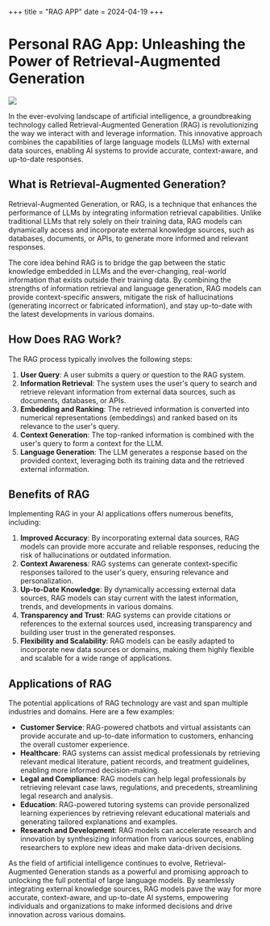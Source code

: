 +++
title = "RAG APP"
date = 2024-04-19
+++


# Personal RAG App: Unleashing the Power of Retrieval-Augmented Generation

![](/images/rag.png)

In the ever-evolving landscape of artificial intelligence, a groundbreaking technology called Retrieval-Augmented Generation (RAG) is revolutionizing the way we interact with and leverage information. This innovative approach combines the capabilities of large language models (LLMs) with external data sources, enabling AI systems to provide accurate, context-aware, and up-to-date responses.

## What is Retrieval-Augmented Generation?

Retrieval-Augmented Generation, or RAG, is a technique that enhances the performance of LLMs by integrating information retrieval capabilities. Unlike traditional LLMs that rely solely on their training data, RAG models can dynamically access and incorporate external knowledge sources, such as databases, documents, or APIs, to generate more informed and relevant responses.

The core idea behind RAG is to bridge the gap between the static knowledge embedded in LLMs and the ever-changing, real-world information that exists outside their training data. By combining the strengths of information retrieval and language generation, RAG models can provide context-specific answers, mitigate the risk of hallucinations (generating incorrect or fabricated information), and stay up-to-date with the latest developments in various domains.

## How Does RAG Work?

The RAG process typically involves the following steps:

1. **User Query**: A user submits a query or question to the RAG system.
2. **Information Retrieval**: The system uses the user's query to search and retrieve relevant information from external data sources, such as documents, databases, or APIs.
3. **Embedding and Ranking**: The retrieved information is converted into numerical representations (embeddings) and ranked based on its relevance to the user's query.
4. **Context Generation**: The top-ranked information is combined with the user's query to form a context for the LLM.
5. **Language Generation**: The LLM generates a response based on the provided context, leveraging both its training data and the retrieved external information.

## Benefits of RAG

Implementing RAG in your AI applications offers numerous benefits, including:

1. **Improved Accuracy**: By incorporating external data sources, RAG models can provide more accurate and reliable responses, reducing the risk of hallucinations or outdated information.
2. **Context Awareness**: RAG systems can generate context-specific responses tailored to the user's query, ensuring relevance and personalization.
3. **Up-to-Date Knowledge**: By dynamically accessing external data sources, RAG models can stay current with the latest information, trends, and developments in various domains.
4. **Transparency and Trust**: RAG systems can provide citations or references to the external sources used, increasing transparency and building user trust in the generated responses.
5. **Flexibility and Scalability**: RAG models can be easily adapted to incorporate new data sources or domains, making them highly flexible and scalable for a wide range of applications.

## Applications of RAG

The potential applications of RAG technology are vast and span multiple industries and domains. Here are a few examples:

- **Customer Service**: RAG-powered chatbots and virtual assistants can provide accurate and up-to-date information to customers, enhancing the overall customer experience.
- **Healthcare**: RAG systems can assist medical professionals by retrieving relevant medical literature, patient records, and treatment guidelines, enabling more informed decision-making.
- **Legal and Compliance**: RAG models can help legal professionals by retrieving relevant case laws, regulations, and precedents, streamlining legal research and analysis.
- **Education**: RAG-powered tutoring systems can provide personalized learning experiences by retrieving relevant educational materials and generating tailored explanations and examples.
- **Research and Development**: RAG models can accelerate research and innovation by synthesizing information from various sources, enabling researchers to explore new ideas and make data-driven decisions.

As the field of artificial intelligence continues to evolve, Retrieval-Augmented Generation stands as a powerful and promising approach to unlocking the full potential of large language models. By seamlessly integrating external knowledge sources, RAG models pave the way for more accurate, context-aware, and up-to-date AI systems, empowering individuals and organizations to make informed decisions and drive innovation across various domains.